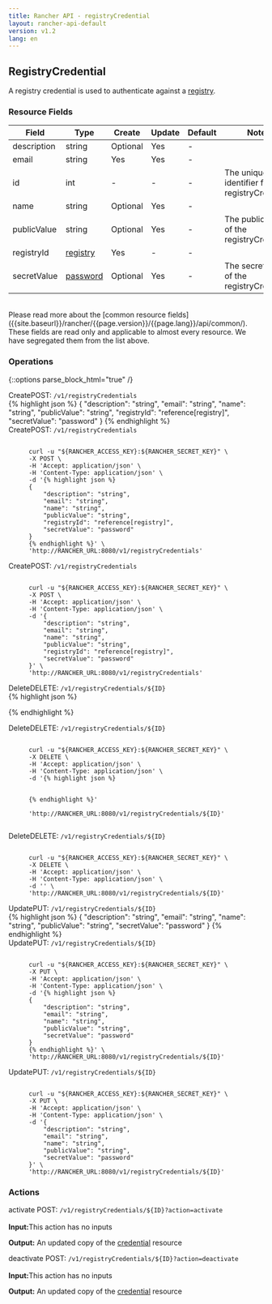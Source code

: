 ```yaml
---
title: Rancher API - registryCredential
layout: rancher-api-default
version: v1.2
lang: en
---
```


## RegistryCredential

A registry credential is used to authenticate against a [registry]({{site.baseurl}}/rancher/{{page.version}}/{{page.lang}}/api/api-resources/registry).

### Resource Fields

Field | Type | Create | Update | Default | Notes
---|---|---|---|---|---
description | string | Optional | Yes | - | 
email | string | Yes | Yes | - | 
id | int | - | - | - | The unique identifier for the registryCredential
name | string | Optional | Yes | - | 
publicValue | string | Optional | Yes | - | The public value of the registryCredential
registryId | [registry]({{site.baseurl}}/rancher/{{page.version}}/{{page.lang}}/api/api-resources/registry/) | Yes | - | - | 
secretValue | [password]({{site.baseurl}}/rancher/{{page.version}}/{{page.lang}}/api/api-resources/password/) | Optional | Yes | - | The secret value of the registryCredential

<br>
Please read more about the [common resource fields]({{site.baseurl}}/rancher/{{page.version}}/{{page.lang}}/api/common/). These fields are read only and applicable to almost every resource. We have segregated them from the list above.

### Operations
{::options parse_block_html="true" /}
<a id="create"></a>
<div class="action"><span class="header">Create<span class="headerright">POST:  <code>/v1/registryCredentials</code></span></span>
<div class="action-contents">
{% highlight json %}
{
	"description": "string",
	"email": "string",
	"name": "string",
	"publicValue": "string",
	"registryId": "reference[registry]",
	"secretValue": "password"
}
{% endhighlight %}
</div>
</div>

<div class="action"><span class="header">Create<span class="headerright">POST:  <code>/v1/registryCredentials</code></span></span>
<div class="action-contents">
<figure class="highlight">
<pre>
<code>
curl -u "${RANCHER_ACCESS_KEY}:${RANCHER_SECRET_KEY}" \
-X POST \
-H 'Accept: application/json' \
-H 'Content-Type: application/json' \
-d '{% highlight json %}
{
	"description": "string",
	"email": "string",
	"name": "string",
	"publicValue": "string",
	"registryId": "reference[registry]",
	"secretValue": "password"
}
{% endhighlight %}' \
'http://RANCHER_URL:8080/v1/registryCredentials'
</code></pre></figure>

</div>
</div>

<div class="action"><span class="header">Create<span class="headerright">POST:  <code>/v1/registryCredentials</code></span></span>
<div class="action-contents">
<figure class="highlight">
<pre>
<code>
curl -u "${RANCHER_ACCESS_KEY}:${RANCHER_SECRET_KEY}" \
-X POST \
-H 'Accept: application/json' \
-H 'Content-Type: application/json' \
-d '{
	"description": "string",
	"email": "string",
	"name": "string",
	"publicValue": "string",
	"registryId": "reference[registry]",
	"secretValue": "password"
}' \
'http://RANCHER_URL:8080/v1/registryCredentials'
</code></pre></figure>

</div>
</div>


<a id="delete"></a>
<div class="action"><span class="header">Delete<span class="headerright">DELETE:  <code>/v1/registryCredentials/${ID}</code></span></span>
<div class="action-contents">
{% highlight json %}

{% endhighlight %}
</div>
</div>

<div class="action"><span class="header">Delete<span class="headerright">DELETE:  <code>/v1/registryCredentials/${ID}</code></span></span>
<div class="action-contents">
<figure class="highlight">
<pre>
<code>
curl -u "${RANCHER_ACCESS_KEY}:${RANCHER_SECRET_KEY}" \
-X DELETE \
-H 'Accept: application/json' \
-H 'Content-Type: application/json' \
-d '{% highlight json %}

{% endhighlight %}' \
'http://RANCHER_URL:8080/v1/registryCredentials/${ID}'
</code></pre></figure>

</div>
</div>

<div class="action"><span class="header">Delete<span class="headerright">DELETE:  <code>/v1/registryCredentials/${ID}</code></span></span>
<div class="action-contents">
<figure class="highlight">
<pre>
<code>
curl -u "${RANCHER_ACCESS_KEY}:${RANCHER_SECRET_KEY}" \
-X DELETE \
-H 'Accept: application/json' \
-H 'Content-Type: application/json' \
-d '' \
'http://RANCHER_URL:8080/v1/registryCredentials/${ID}'
</code></pre></figure>

</div>
</div>


<a id="update"></a>
<div class="action"><span class="header">Update<span class="headerright">PUT:  <code>/v1/registryCredentials/${ID}</code></span></span>
<div class="action-contents">
{% highlight json %}
{
	"description": "string",
	"email": "string",
	"name": "string",
	"publicValue": "string",
	"secretValue": "password"
}
{% endhighlight %}
</div>
</div>

<div class="action"><span class="header">Update<span class="headerright">PUT:  <code>/v1/registryCredentials/${ID}</code></span></span>
<div class="action-contents">
<figure class="highlight">
<pre>
<code>
curl -u "${RANCHER_ACCESS_KEY}:${RANCHER_SECRET_KEY}" \
-X PUT \
-H 'Accept: application/json' \
-H 'Content-Type: application/json' \
-d '{% highlight json %}
{
	"description": "string",
	"email": "string",
	"name": "string",
	"publicValue": "string",
	"secretValue": "password"
}
{% endhighlight %}' \
'http://RANCHER_URL:8080/v1/registryCredentials/${ID}'
</code></pre></figure>

</div>
</div>

<div class="action"><span class="header">Update<span class="headerright">PUT:  <code>/v1/registryCredentials/${ID}</code></span></span>
<div class="action-contents">
<figure class="highlight">
<pre>
<code>
curl -u "${RANCHER_ACCESS_KEY}:${RANCHER_SECRET_KEY}" \
-X PUT \
-H 'Accept: application/json' \
-H 'Content-Type: application/json' \
-d '{
	"description": "string",
	"email": "string",
	"name": "string",
	"publicValue": "string",
	"secretValue": "password"
}' \
'http://RANCHER_URL:8080/v1/registryCredentials/${ID}'
</code></pre></figure>

</div>
</div>




### Actions
<div class="action">
<span class="header">
activate
<span class="headerright">POST:  <code>/v1/registryCredentials/${ID}?action=activate</code></span></span>
<div class="action-contents">

<br>
<span class="input">
<strong>Input:</strong>This action has no inputs</span>

<span class="output"><strong>Output:</strong> An updated copy of the <a href="/rancher/api/api-resources/credential/">credential</a> resource</span>
</div></div>

<div class="action">
<span class="header">
deactivate
<span class="headerright">POST:  <code>/v1/registryCredentials/${ID}?action=deactivate</code></span></span>
<div class="action-contents">

<br>
<span class="input">
<strong>Input:</strong>This action has no inputs</span>

<span class="output"><strong>Output:</strong> An updated copy of the <a href="/rancher/api/api-resources/credential/">credential</a> resource</span>
</div></div>


